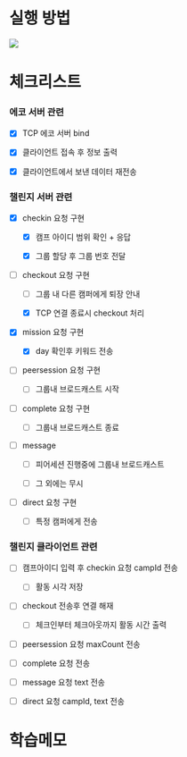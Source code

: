 # 실행 방법

![](https://postfiles.pstatic.net/MjAyMjA4MTFfMjAg/MDAxNjYwMjAwNDc3MDUz.7Ju3g1AtjORkbgKrWAh1o_mtCz5fqTYGHWFXaIla1Tog.cBWcxIEnLc3gkucEVp5geZVmZAp1wFVw5NuQdXQuG7Yg.GIF.kgu0515/ezgif-4-b23322af0d.gif?type=w773)

# 체크리스트

### 에코 서버 관련

- [x] TCP 에코 서버 bind

- [x] 클라이언트 접속 후 정보 출력

- [x] 클라이언트에서 보낸 데이터 재전송

### 챌린지 서버 관련

- [x] checkin 요청 구현

    - [x] 캠프 아이디 범위 확인 + 응답

    - [x] 그룹 할당 후 그룹 번호 전달

- [ ] checkout 요청 구현

    - [ ] 그룹 내 다른 캠퍼에게 퇴장 안내

    - [x] TCP 연결 종료시 checkout 처리

- [x] mission 요청 구현

    - [x] day 확인후 키워드 전송

- [ ] peersession 요청 구현

    - [ ] 그룹내 브로드캐스트 시작

- [ ] complete 요청 구현

    - [ ] 그룹내 브로드캐스트 종료

- [ ] message

    - [ ] 피어세션 진행중에 그룹내 브로드캐스트

    - [ ] 그 외에는 무시

- [ ] direct 요청 구현

    - [ ] 특정 캠퍼에게 전송

### 챌린지 클라이언트 관련

- [ ] 캠프아이디 입력 후 checkin 요청 campId 전송

    - [ ] 활동 시각 저장

- [ ] checkout 전송후 연결 해재

    - [ ] 체크인부터 체크아웃까지 활동 시간 출력

- [ ] peersession 요청 maxCount 전송

- [ ] complete 요청 전송

- [ ] message 요청 text 전송

- [ ] direct 요청 campId, text 전송

# 학습메모